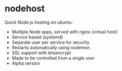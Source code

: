 # nodehost

Quick Node.js hosting on ubuntu:

- Multiple Node apps, served with nginx (virtual host)
- Service based (systemd)
- Separate user per service for security
- Restarts automatically using nodemon
- SSL support with letsencrypt
- Made to be controlled from a single user
- Alpha version
